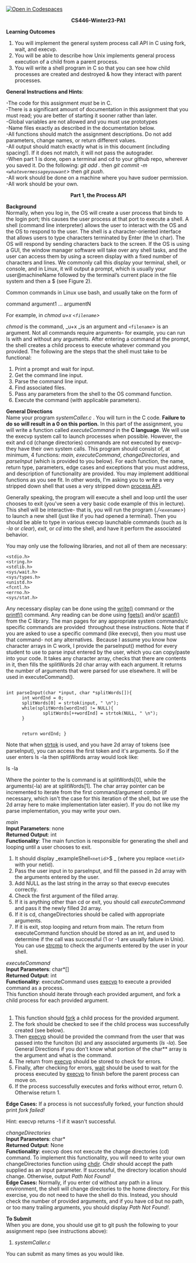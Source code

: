 [![Open in Codespaces](https://classroom.github.com/assets/launch-codespace-f4981d0f882b2a3f0472912d15f9806d57e124e0fc890972558857b51b24a6f9.svg)](https://classroom.github.com/open-in-codespaces?assignment_repo_id=9987201)
**<p align = "center"> CS446-Winter23-PA1</p>**

**Learning Outcomes**
1. You will implement the general system process call API in C using fork, wait, and execvp. 
2. You will be able to describe how Unix implements general process execution of a child from a parent process.
3. You will write a shell program in C so that you can see how child processes are created and destroyed &  how they interact with parent processes.<br/>

**General Instructions and Hints**: 

-The code for this assignment _must_ be in C.<br/>
-There is a significant amount of documentation in this assignment that you must read; you are better of starting it sooner rather than later.<br/>
-Global variables are not allowed and you must use prototypes <br/>
-Name files exactly as described in the documentation below.<br/> 
-All functions should match the assignment descriptions. Do not add parameters, change names, or return different values. <br/> 
-All output should match exactly what is in this document (including spacing!). If it does not match, it will not pass the autograder.<br/> 
-When part 1 is done, open a terminal and cd to your github repo, wherever you saved it. Do the following: _git add ._ then _git commit -m `<whatevermessageyouwant`>_ then _git push_.<br/>
-All work should be done on a machine where you have sudoer permission. <br/>
-All work should be your own. <br/>



**<p align = "center"> Part 1, the Process API</p>**
 **Background** <br/>
 Normally, when you log in, the OS will create a user process that binds to the login port; this causes the user process at that port to execute a shell. A shell (command line interpreter) allows the user to interact with the OS and the OS to respond to the user. The shell is a character-oriented interface that allows users to type characters terminated by Enter (the \n char). The OS will respond by sending characters back to the screen. If the OS is using a GUI, the window manager software will take over any shell tasks, and the user can access them by using a screen display with a fixed number of characters and lines. We commonly call this display your terminal, shell, or console, and in Linux, it will output a prompt, which is usually your user@machineName followed by the terminal’s current place in the file system and then a $ (see Figure 2).  

 

Common commands in Linux use bash, and usually take on the form of<br/>

command argument1 ... argumentN

For example, in
_chmod u+x `<filename`>_

_chmod_ is the command, _u+x _is an argument and `<filename`> is an argument. Not all commands require arguments- for example, you can run ls with and without any arguments. After entering a command at the prompt, the shell creates a child process to execute whatever command you provided. The following are the steps that the shell must take to be functional: 

1) Print a prompt and wait for input. <br/>
2) Get the command line input.<br/>
3) Parse the command line input.<br/>
4) Find associated files.<br/>
5) Pass any parameters from the shell to the OS command function.<br/>
6) Execute the command (with applicable parameters).<br/>

**General Directions** <br/>
Name your program _systemCaller.c_ . You will turn in the C code. **Failure to do so will result in a 0 on this portion.** In this part of the assignment, you will write a function called _executeCommand_ in the **C language**. We will use the execvp system call to launch processes when possible. However, the exit and cd (change directories) commands are not executed by execvp- they have their own system calls.  This program should consist of, at minimum, 4 functions: _main_, _executeCommand_, _changeDirectories_, and _parseInput_ (which is provided to you below). For each function, the name, return type, parameters, edge cases and exceptions that you must address, and description of functionality are provided. You may implement additional functions as you see fit. In other words, I'm asking you to write a very stripped down shell that uses a very stripped down [process API](https://www.section.io/engineering-education/fork-in-c-programming-language/).<br/>


Generally speaking, the program will execute a shell and loop until the user chooses to exit (you've seen a very basic code example of this in lecture). This shell will be interactive- that is, you will run the program (_./`<exename`>_) to launch a new shell (just like if you had opened a terminal). Then you should be able to type in various execvp launchable commands (such as _ls -la_ or _clear_), _exit_, or _cd_ into the shell, and have it perform the associated behavior. 

You may only use the following libraries, and not all of them are necessary: <br/>
 ```
<stdio.h> 
<string.h> 
<stdlib.h> 
<sys/wait.h> 
<sys/types.h> 
<unistd.h> 
<fcntl.h> 
<errno.h> 
<sys/stat.h> 
```

Any necessary display can be done using the [write()](https://man7.org/linux/man-pages/man2/write.2.html) command or the [printf()](https://man7.org/linux/man-pages/man3/printf.3.html) command. Any reading can be done using [fgets()](https://www.tutorialspoint.com/c_standard_library/c_function_fgets.htm) and/or [scanf()](https://man7.org/linux/man-pages/man3/scanf.3.html) from the C library. The man pages for any appropriate system commands/c specific commands are provided  throughout these instructions. Note that if you are asked to use a specific command (like execvp), then you must use that command- not any alternatives.  Because I assume you know how character arrays in C work, I provide the parseInput() method for every student to use to parse input entered by the user, which you can copy/paste into your code. It takes any character array, checks that there are contents in it, then fills the splitWords 2d char array with each argument. It returns the number of arguments that were parsed for use elsewhere. It will be used in executeCommand().

<code>
int parseInput(char *input, char *splitWords[]){
      int wordInd = 0;
      splitWords[0] = strtok(input, " \n");
      while(splitWords[wordInd] != NULL){
              splitWords[++wordInd] = strtok(NULL, " \n");
      }

      return wordInd;
}
</code>

Note that when [strtok](https://www.tutorialspoint.com/c_standard_library/c_function_strtok.htm) is used, and you have 2d array of tokens (see parseInput), you can access the first token and it's arguments. So if the user enters ls -la then splitWords array would look like:

ls 
-la


Where the pointer to the ls command is at splitWords[0], while the arguments(-la) are at splitWords[1]. The char array pointer can be incremented to iterate from the first command/argument combo (if necessary, which isn't the case for this iteration of the shell, but we use the 2d array here to make implementation later easier). If you do not like my parse implementation, you may write your own.

_main_ <br/>
**Input Parameters**: none<br/>
**Returned Output**: int <br/>
**Functionality**: The main function is responsible for generating the shell and looping until a user chooses to exit. 
1. It should display _exampleShell`<netid`>$ _ (where you replace `<netid`> with your netid). 
2. Pass the user input in to parseInput, and fill the passed in 2d array with the arguments entered by the user. 
3. Add  NULL as the last string in the array so that execvp executes correctly. 
4. Check the first argument of the filled array. 
5. If it is anything other than cd or exit, you should call _executeCommand_ and pass it the newly filled 2d array. 
6. If it is cd, changeDirectories should be called with appropriate arguments. 
7. If it is exit, stop looping and return from main. The return from executeCommand function should be stored as an int, and used to determine if the call was successful (1 or -1 are usually failure in Unix). You can use [strcmp](https://www.cplusplus.com/reference/cstring/strcmp/) to check the arguments entered by the user in your shell.<br/>
 

_executeCommand_<br/>
**Input Parameters**: char*[] <br/>
**Returned Output**: int <br/>
**Functionality**: executeCommand uses [execvp](https://linux.die.net/man/3/execvp) to execute a provided command as a process.  <br/>
This function should iterate through each provided argument, and fork a child process for each provided argument. <br/><br/>
1. This function should [fork](https://linux.die.net/man/3/fork) a child process for the provided argument. <br/>
2. The fork should be checked to see if the child process was successfully created (see below). 
3. Then [execvp](https://linux.die.net/man/3/execvp) should be provided the command from the user that was passed into the funciton (_ls_) and any associated arguments (_ls -la_).
See General Directions if you don't know what portion of the char** array is the argument and what is the command.
4. The return from [execvp](https://linux.die.net/man/3/execvp) should be stored to check for errors. 
5. Finally, after checking for errors, [wait](https://linux.die.net/man/3/wait) should be used to wait for the process executed by [execvp](https://linux.die.net/man/3/execvp) to finish before the parent process can move on.
6. If the process successfully executes and forks without error, return 0. Otherwise return 1. <br/>

**Edge Cases:** If a process is not successfully forked, your function should print _fork failed!_

Hint: execvp returns -1 if it wasn't successful. <br/>

 _changeDirectories_<br/>
 **Input Parameters**: char* <br/>
 **Returned Output**: None <br/>
 **Functionality**: execvp does not execute the change directories (cd) command. To implement this functionality, you will need to write your own changeDirectories function using [chdir](https://man7.org/linux/man-pages/man2/chdir.2.html). Chdir should accept the path supplied as an input parameter. If successful, the directory location should change. Otherwise, output _Path Not Found!_<br/>
 **Edge Cases:**  Normally, if you enter cd without any path in a linux environment, the shell will change directories to the home directory. For this exercise, you do not need to have the shell do this. Instead, you should check the number of provided arguments, and if you have cd but no path, or too many trailing arguments, you should display _Path Not Found!_.<br/>
 
 
 **To Submit**<br/>
 When you are done, you should use git to git push the following to your assignment repo (see instructions above):
 1) _systemCaller.c_

You can submit as many times as you would like.
